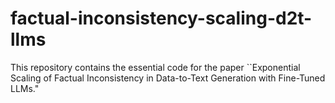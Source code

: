 # factual-inconsistency-scaling-d2t-llms
This repository contains the essential code for the paper ``Exponential Scaling of Factual Inconsistency in Data-to-Text Generation with Fine-Tuned LLMs."
